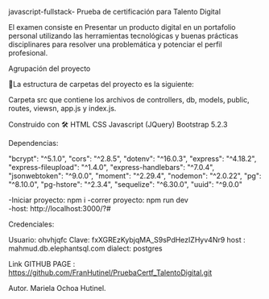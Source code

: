 javascript-fullstack- Prueba de certificación para Talento Digital

El examen consiste en Presentar un producto digital en un portafolio personal utilizando las herramientas tecnológicas y buenas prácticas disciplinares para resolver una problemática y potenciar el perfil profesional.

Agrupación del proyecto

🚀La estructura de carpetas del proyecto es la siguiente:

Carpeta src que contiene los archivos de controllers, db, models, public, routes, viewsn, app.js y index.js.

Construido con 🛠 HTML CSS Javascript (JQuery) Bootstrap 5.2.3 

Dependencias:

"bcrypt": "^5.1.0",
    "cors": "^2.8.5",
    "dotenv": "^16.0.3",
    "express": "^4.18.2",
    "express-fileupload": "^1.4.0",
    "express-handlebars": "^7.0.4",
    "jsonwebtoken": "^9.0.0",
    "moment": "^2.29.4",
    "nodemon": "^2.0.22",
    "pg": "^8.10.0",
    "pg-hstore": "^2.3.4",
    "sequelize": "^6.30.0",
    "uuid": "^9.0.0"

-Iniciar proyecto: npm i
-correr proyecto: npm run dev    
-host: http://localhost:3000/?#

Credenciales:

Usuario: ohvhjqfc
Clave: fxXGREzKybjqMA_S9sPdHezIZHyv4Nr9
host : mahmud.db.elephantsql.com
dialect: postgres


Link GITHUB PAGE : https://github.com/FranHutinel/PruebaCertf_TalentoDigital.git

Autor. Mariela Ochoa Hutinel.